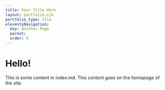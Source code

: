 ```yaml
---
title: Your Title Here
layout: portfolio.njk
portfolio_type: tile
eleventyNavigation:
  key: Another Page
  parent:
  order: 5
---
```


# Hello!

This is some content in index.md. This content goes on the _homepage_ of the site.
